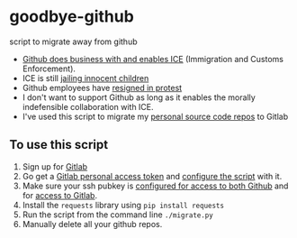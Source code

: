 # goodbye-github
script to migrate away from github


- [Github does business with and enables ICE](https://techcrunch.com/2019/11/13/github-faces-more-resignations-in-light-of-ice-contract/) (Immigration and Customs Enforcement). 
- ICE is still [jailing innocent children](https://www.washingtonpost.com/opinions/migrant-children-are-still-confined-and-vulnerable-its-a-gratuitous-act-of-cruelty/2020/05/25/8884fc4a-9bb5-11ea-a2b3-5c3f2d1586df_story.html)
- Github employees have [resigned in protest](https://techcrunch.com/2019/11/13/github-faces-more-resignations-in-light-of-ice-contract/)
- I don't want to support Github as long as it enables the morally indefensible collaboration with ICE.
- I've used this script to migrate my [personal source code repos](https://gitlab.com/ludflu) to Gitlab


## To use this script

1. Sign up for [Gitlab](https://gitlab.com/) 
2. Go get a [Gitlab personal access token](https://docs.gitlab.com/ee/user/profile/personal_access_tokens.html) and [configure the script](https://github.com/ludflu/goodbye-github/blob/main/migrate.py#L13) with it.
3. Make sure your ssh pubkey is [configured for access to both Github](https://devconnected.com/how-to-setup-ssh-keys-on-github/) and for [access to Gitlab](https://docs.gitlab.com/ee/ssh/#adding-an-ssh-key-to-your-gitlab-account).
4. Install the `requests` library using `pip install requests`
5. Run the script from the command line `./migrate.py`
6. Manually delete all your github repos.
